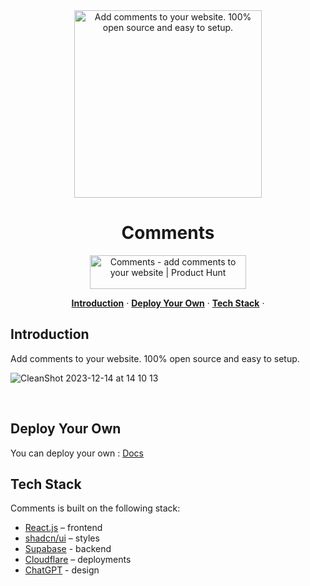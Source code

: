<div align="center">

<a href="https://comment.daviddong.me">
  <img alt=" Add comments to your website. 100% open source and easy to setup." width="300" height="300" src="https://github.com/DongHY1/comments/assets/73568310/0712dc1a-88f7-4a24-a22e-aeb687392211">
<a/>
</div>
<h1 align="center">
  Comments
</h1>
 <div align="center">
  <a href="https://www.producthunt.com/posts/comments-2?utm_source=badge-featured&utm_medium=badge&utm_source=badge-comments-2" target="_blank">
    <img src="https://api.producthunt.com/widgets/embed-image/v1/featured.svg?post_id=431308&theme=light" alt="Comments - add comments to your website | Product Hunt" style="width: 250px; height: 54px;" width="250" height="54" />
  </a>
</div>
  <p align="center">
  <a href="#introduction"><strong>Introduction</strong></a> ·
  <a href="#deploy-your-own"><strong>Deploy Your Own</strong></a> ·
  <a href="#tech-stack"><strong>Tech Stack</strong></a> ·
</p>
</a>

## Introduction

Add comments to your website. 100% open source and easy to setup.

![CleanShot 2023-12-14 at 14 10 13](https://github.com/DongHY1/comments/assets/73568310/89f2898b-fcb3-422e-a5e1-9bb8cd2b1ce7)


<br />


## Deploy Your Own

You can deploy your own :
[Docs](https://comment.daviddong.me)
<br />

## Tech Stack

Comments is built on the following stack:

- [React.js](https://react.dev/) – frontend
- [shadcn/ui](https://ui.shadcn.com/) – styles
- [Supabase](https://supabase.com/) - backend
- [Cloudflare](https://cloudflare.com/) – deployments
- [ChatGPT](https://chat.openai.com/) - design
